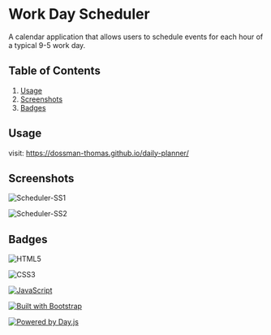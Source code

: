 # Work Day Scheduler

A calendar application that allows users to schedule events for each hour of a typical 9-5 work day.

## Table of Contents

1. [Usage](#usage)
2. [Screenshots](#screenshots)
3. [Badges](#badges)

## Usage

visit: 
https://dossman-thomas.github.io/daily-planner/

## Screenshots

![Scheduler-SS1](./assets/images/)

![Scheduler-SS2](./assets/images/)

## Badges

![HTML5](https://img.shields.io/badge/html5-%23E34F26.svg?style=for-the-badge&logo=html5&logoColor=white)

![CSS3](https://img.shields.io/badge/css3-%231572B6.svg?style=for-the-badge&logo=css3&logoColor=white)

[![JavaScript](https://img.shields.io/badge/JavaScript-ES6-yellow?style=for-the-badge&logo=javascript)](https://developer.mozilla.org/en-US/docs/Web/JavaScript)

[![Built with Bootstrap](https://img.shields.io/badge/Built%20with-Bootstrap-563d7c?logo=bootstrap&logoColor=white)](https://getbootstrap.com/)

[![Powered by Day.js](https://img.shields.io/badge/Powered%20by-Day.js-blue)](https://day.js.org/)
